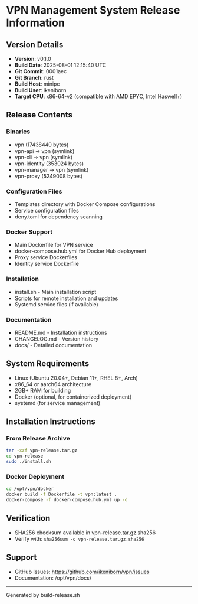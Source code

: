 # VPN Management System Release Information

## Version Details
- **Version**: v0.1.0
- **Build Date**: 2025-08-01 12:15:40 UTC
- **Git Commit**: 0001aec
- **Git Branch**: rust
- **Build Host**: minipc
- **Build User**: ikeniborn
- **Target CPU**: x86-64-v2 (compatible with AMD EPYC, Intel Haswell+)

## Release Contents

### Binaries
- vpn (17438440 bytes)
- vpn-api → vpn (symlink)
- vpn-cli → vpn (symlink)
- vpn-identity (353024 bytes)
- vpn-manager → vpn (symlink)
- vpn-proxy (5249008 bytes)

### Configuration Files
- Templates directory with Docker Compose configurations
- Service configuration files
- deny.toml for dependency scanning

### Docker Support
- Main Dockerfile for VPN service
- docker-compose.hub.yml for Docker Hub deployment
- Proxy service Dockerfiles
- Identity service Dockerfile

### Installation
- install.sh - Main installation script
- Scripts for remote installation and updates
- Systemd service files (if available)

### Documentation
- README.md - Installation instructions
- CHANGELOG.md - Version history
- docs/ - Detailed documentation

## System Requirements
- Linux (Ubuntu 20.04+, Debian 11+, RHEL 8+, Arch)
- x86_64 or aarch64 architecture
- 2GB+ RAM for building
- Docker (optional, for containerized deployment)
- systemd (for service management)

## Installation Instructions

### From Release Archive
```bash
tar -xzf vpn-release.tar.gz
cd vpn-release
sudo ./install.sh
```

### Docker Deployment
```bash
cd /opt/vpn/docker
docker build -f Dockerfile -t vpn:latest .
docker-compose -f docker-compose.hub.yml up -d
```

## Verification
- SHA256 checksum available in vpn-release.tar.gz.sha256
- Verify with: `sha256sum -c vpn-release.tar.gz.sha256`

## Support
- GitHub Issues: https://github.com/ikeniborn/vpn/issues
- Documentation: /opt/vpn/docs/

---
Generated by build-release.sh
